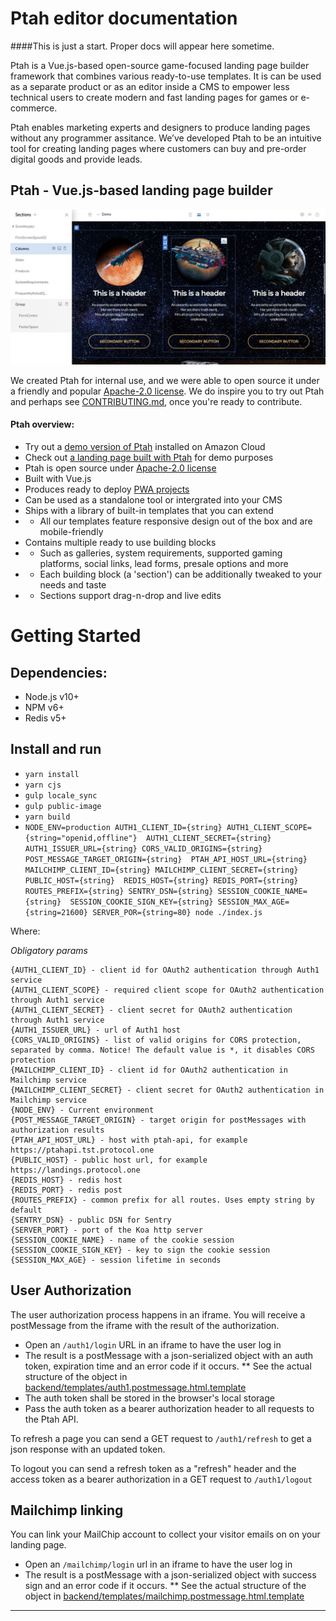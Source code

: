 # Ptah editor documentation

####This is just a start. Proper docs will appear here sometime.

Ptah is a Vue.js-based open-source game-focused landing page builder framework that combines various ready-to-use templates. 
It is can be used as a separate product or as an editor inside a CMS to empower less technical users to create modern and fast landing pages for games or e-commerce.

Ptah enables marketing experts and designers to produce landing pages without any programmer assitance. We’ve developed Ptah to be an intuitive tool for creating landing pages where customers can buy and pre-order digital goods and provide leads.

## Ptah - Vue.js-based landing page builder
![ptah vue.js website builder](/docs/ptah-editor.jpg)

We created Ptah for internal use, and we were able to open source it under a friendly and popular [Apache-2.0 license](/../develop/LICENSE). We do inspire you to try out Ptah and perhaps see [CONTRIBUTING.md](/CONTRIBUTING.md), once you're ready to contribute.



#### Ptah overview:
* Try out a [demo version of Ptah](https://ptah.super.com/editor/demo) installed on Amazon Cloud
* Check out [a landing page built with Ptah](https://ptah.super.com/) for demo purposes
* Ptah is open source under [Apache-2.0 license](/../develop/LICENSE)
* Built with Vue.js
* Produces ready to deploy [PWA projects](https://developers.google.com/web/progressive-web-apps/)
* Can be used as a standalone tool or intergrated into your CMS
* Ships with a library of built-in templates that you can extend
* * All our templates feature responsive design out of the box and are mobile-friendly
* Contains multiple ready to use building blocks 
* * Such as galleries, system requirements, supported gaming platforms, social links, lead forms, presale options and more
* * Each building block (a 'section') can be additionally tweaked to your needs and taste
* * Sections support drag-n-drop and live edits


# Getting Started

## Dependencies: 
* Node.js v10+
* NPM v6+
* Redis v5+

## Install and run
* `yarn install`
* `yarn cjs`
* `gulp locale_sync`
* `gulp public-image`
* `yarn build`
* `NODE_ENV=production AUTH1_CLIENT_ID={string} AUTH1_CLIENT_SCOPE={string="openid,offline"} 
AUTH1_CLIENT_SECRET={string} AUTH1_ISSUER_URL={string} CORS_VALID_ORIGINS={string} POST_MESSAGE_TARGET_ORIGIN={string} 
PTAH_API_HOST_URL={string} MAILCHIMP_CLIENT_ID={string} MAILCHIMP_CLIENT_SECRET={string} PUBLIC_HOST={string} 
REDIS_HOST={string} REDIS_PORT={string} ROUTES_PREFIX={string} SENTRY_DSN={string} SESSION_COOKIE_NAME={string} 
SESSION_COOKIE_SIGN_KEY={string} SESSION_MAX_AGE={string=21600} SERVER_POR={string=80} node ./index.js`

Where:

*Obligatory params*
```
{AUTH1_CLIENT_ID} - client id for OAuth2 authentication through Auth1 service
{AUTH1_CLIENT_SCOPE} - required client scope for OAuth2 authentication through Auth1 service
{AUTH1_CLIENT_SECRET} - client secret for OAuth2 authentication through Auth1 service
{AUTH1_ISSUER_URL} - url of Auth1 host 
{CORS_VALID_ORIGINS} - list of valid origins for CORS protection, separated by comma. Notice! The default value is *, it disables CORS protection
{MAILCHIMP_CLIENT_ID} - client id for OAuth2 authentication in Mailchimp service
{MAILCHIMP_CLIENT_SECRET} - client secret for OAuth2 authentication in Mailchimp service
{NODE_ENV} - Current environment
{POST_MESSAGE_TARGET_ORIGIN} - target origin for postMessages with authorization results
{PTAH_API_HOST_URL} - host with ptah-api, for example https://ptahapi.tst.protocol.one
{PUBLIC_HOST} - public host url, for example https://landings.protocol.one
{REDIS_HOST} - redis host
{REDIS_PORT} - redis post
{ROUTES_PREFIX} - common prefix for all routes. Uses empty string by default
{SENTRY_DSN} - public DSN for Sentry
{SERVER_PORT} - port of the Koa http server
{SESSION_COOKIE_NAME} - name of the cookie session
{SESSION_COOKIE_SIGN_KEY} - key to sign the cookie session
{SESSION_MAX_AGE} - session lifetime in seconds

```

## User Authorization
The user authorization process happens in an iframe. You will receive a postMessage from the iframe 
with the result of the authorization.
* Open an `/auth1/login` URL in an iframe to have the user log in
* The result is a postMessage with a json-serialized object with an auth token, expiration time and an error code if it occurs. 
** See the actual structure of the object in [backend/templates/auth1.postmessage.html.template](../backend/templates/auth1.postmessage.html.template)
* The auth token shall be stored in the browser's local storage
* Pass the auth token as a bearer authorization header to all requests to the Ptah API.

To refresh a page you can send a GET request to `/auth1/refresh` to get a json response with an updated token. 

To logout you can send a refresh token as a "refresh" header and the access token as a bearer authorization in a GET request to 
`/auth1/logout`

## Mailchimp linking

You can link your MailChip account to collect your visitor emails on on your landing page.

* Open an `/mailchimp/login` url in an iframe to have the user log in
* The result is a postMessage with a json-serialized object with success sign and an error code if it occurs. 
** See the actual structure of the object in [backend/templates/mailchimp.postmessage.html.template](../backend/templates/auth1.postmessage.html.template)

---
